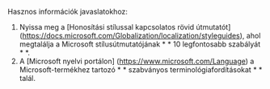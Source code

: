 Hasznos információk javaslatokhoz:
1. Nyissa meg a [Honosítási stílussal kapcsolatos rövid útmutatót] (https://docs.microsoft.com/Globalization/localization/styleguides), ahol megtalálja a Microsoft stílusútmutatójának * * 10 legfontosabb szabályát * *.
2. A [Microsoft nyelvi portálon] (https://www.microsoft.com/Language) a Microsoft-termékhez tartozó * * szabványos terminológiafordításokat * * talál.
